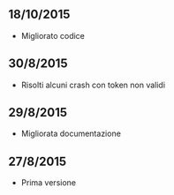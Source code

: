 18/10/2015
----------
 - Migliorato codice

30/8/2015
---------
 - Risolti alcuni crash con token non validi

29/8/2015
---------
 - Migliorata documentazione

27/8/2015
--------
 - Prima versione